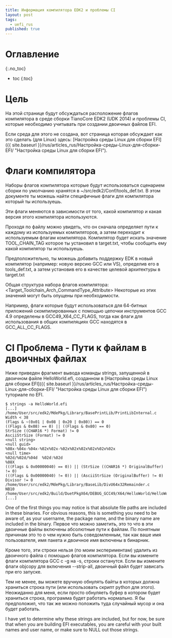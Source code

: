 ```yaml
---
title: Информация компилятора EDK2 и проблемы CI
layout: post
tags:
  - uefi_rus
published: true
---
```


# Оглавление
{:.no_toc}

* toc
{:toc}

# Цель

На этой странице будут обсуждаться расположение флагов компилятора в среде сборки TianoCore EDK2 (UDK 2014) и проблемы CI, которые необходимо учитывать при создании двоичных файлов EFI.

Если среда для этого не создана, вот страница которая обсуждает как это сделать (для Linux) здесь: [Настройка среды Linux для сборки EFI]({{ site.baseurl }}/rus/articles_rus/Настройка-среды-Linux-для-сборки-EFI/ "Настройка среды Linux для сборки EFI").


# Флаги компилятора

Наборы флагов компилятора которые будут использоваться сценарием сборки по умолчанию хранятся в ~/src/edk2/Conf/tools_def.txt. В этом документе ты можешь найти специфичные флаги для компилятора который ты используешь.

Эти флаги меняются в зависимости от того, какой компилятор и какая версия этого компилятора используются.

Проходя по файлу можно увидеть, что он сначала определяет пути к каждому из используемых компиляторов, а затем переходит к используемым флагам компилятора. Компилятор будет искать значение TOOL_CHAIN_TAG которое ты установил в target.txt, чтобы сообщить ему какой компилятор ты используешь.

Предположительно, ты можешь добавить поддержку EDK в новый компилятор (например: новую версию GCC или VS), определив его в tools_def.txt, а затем установив его в качестве целевой архитектуры в target.txt

Общая структура набора флагов компилятора: <Target_Toolchain_Arch_CommandType_Attribute>
Некоторые из этих значений могут быть опущены при необходимости.

Например, флаги которые будут использоваться для 64-битных приложений скомпилированных с помощью цепочки инструментов GCC 4.9 определены в GCC49_X64_CC_FLAGS, тогда как флаги для использования в общих компиляциях GCC находятся в GCC_ALL_CC_FLAGS.

# CI Проблема - Пути к файлам в двоичных файлах

Ниже приведен фрагмент вывода команды strings, запущенной в двоичном файле HelloWorld.efi, созданном в [Настройка среды Linux для сборки EFI]({{ site.baseurl }}/rus/articles_rus/Настройка-среды-Linux-для-сборки-EFI/ "Настройка среды Linux для сборки EFI") туториале по EFI.

~~~
$ strings -a HelloWorld.efi
[...]
/home/User/src/edk2/MdePkg/Library/BasePrintLib/PrintLibInternal.c
Width < 38
(Flags & ~(0x01 | 0x08 | 0x20 | 0x80)) == 0
((Flags & 0x08) == 0) || ((Flags & 0x80) == 0)
StrSize ((CHAR16 *) Format) != 0
AsciiStrSize (Format) != 0
<null string>
<null guid>
%08x-%04x-%04x-%02x%02x-%02x%02x%02x%02x%02x%02x
<null time>
%02d/%02d/%04d  %02d:%02d
%08X
(((Flags & 0x00000040) == 0)) || (StrSize ((CHAR16 *) OriginalBuffer) != 0)
(((Flags & 0x00000040) != 0)) || (AsciiStrSize (OriginalBuffer) != 0)
Divisor != 0
/home/User/src/edk2/MdePkg/Library/BaseLib/DivU64x32Remainder.c
NB10
/home/User/src/edk2/Build/DuetPkgX64/DEBUG_GCC49/X64/HelloWorld/HelloWorld/DEBUG/HelloWorld.dll
[...]
~~~

One of the first things you may notice is that absolute file paths are included in these binaries. For obvious reasons, this is something you need to be aware of, as your username, the package name, and the binary name are included in the binary.
Первое что можно заметить, это то что в эти двоичные файлы включены абсолютные пути к файлам. По понятным причинам это то о чем нужно быть соведомленным, так как ваше имя пользователя, имя пакета и двоичное имя включены в бинарник.

Кроме того, эти строки нельзя (по моим экспериментам) удалить из двоичного файла с помощью флагов компилятора. Если вы измените флаги компилятора GCC с -g на -s, строки останутся. Если вы измените флаги objcopy для включения --strip-all, двоичный файл будет зависать при его запуске.

Тем не менее, вы можете вручную обнулять байты в которых должна храниться строка пути (или использовать скрипт python для этого). Неожиданно для меня, если просто обнуляеть буфер в котором будет храниться строка, программа будет работать нормально. Я бы предположил, что так же можно положить туда случайный мусор и она будет работать.

I have yet to determine why these strings are included, but for now, be sure that when you are building EFI executables, you are careful with your built names and user name, or make sure to NULL out those strings.

